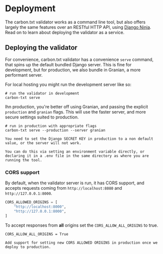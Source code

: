 # Deployment

The carbon.txt validator works as a command line tool, but also offers largely
the same features over an RESTful HTTP API, using
[Django Ninja](https://django-ninja.dev/). Read on to learn about deploying the
validator as a service.

## Deploying the validator

For convenience, carbon.txt validator has a convenience `serve` command, that
spins up the default bundled Django server. This is fine for development, but
for production, we also bundle in Granian, a more performant server.

For local hosting you might run the development server like so:

```shell
# run the validator in development
carbon-txt serve
```

Ihn production, you're better off using Granian, and passing the explicit
`production` and `granian` flags. This will use the faster server, and more
secure settings suited to production.

```shell
# run in production with appropriate flags
carbon-txt serve --production --server granian
```

```{warning}
You need to set the Django SECRET KEY in production to a non default value, or the server will not work.

You can do this via setting an environment variable directly, or declaring it in a .env file in the same directory as where you are running the tool.
```

### CORS support

By default, when the validator server is run, it has CORS support, and accepts
requests coming from `http://localhost:8080` and `http://127.0.0.1:8000`.

```python
CORS_ALLOWED_ORIGINS = [
    "http://localhost:8000",
    "http://127.0.0.1:8000",
]
```

To accept responses from **all** origins set the `CORS_ALLOW_ALL_ORIGINS` to
true.

```
CORS_ALLOW_ALL_ORIGINS = True
```

```{admonition} TODO
Add support for setting new CORS ALLOWED ORIGINS in production once we deploy to production.
```
